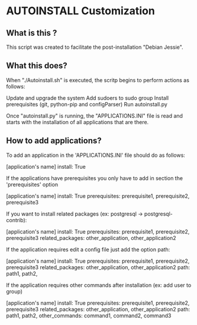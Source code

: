 # AUTOINSTALL Customization

## What is this ?

This script was created to facilitate the post-installation "Debian Jessie".

## What this does?

When "./Autoinstall.sh" is executed, the scritp begins to perform actions as follows:

Update and upgrade the system
Add sudoers to sudo group
Install prerequisites (git, python-pip and configParser)
Run autoinstall.py

Once "autoinstall.py" is running, the "APPLICATIONS.INI" file is read and starts with the installation of all applications that are there.

## How to add applications?

To add an application in the 'APPLICATIONS.INI' file should do as follows:

[application's name]
install: True

If the applications have prerequisites you only have to add in section the 'prerequisites' option

[application's name]
install: True
prerequisites: prerequisite1, prerequisite2, prerequisite3

If you want to install related packages (ex: postgresql -> postgresql-contrib):

[application's name]
install: True
prerequisites: prerequisite1, prerequisite2, prerequisite3
related_packages: other_application, other_application2

If the application requires edit a config file just add the option path:

[application's name]
install: True
prerequisites: prerequisite1, prerequisite2, prerequisite3
related_packages: other_application, other_application2
path: path1, path2,

If the application requires other commands after installation (ex: add user to group)

[application's name]
install: True
prerequisites: prerequisite1, prerequisite2, prerequisite3
related_packages: other_application, other_application2
path: path1, path2,
other_commands: command1, command2, command3




